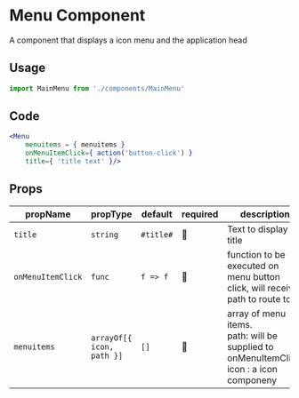 # Menu Component

A component that displays a icon menu and the application head

## Usage

```javascript
import MainMenu from './components/MainMenu'
```

## Code

```jsx
<Menu
    menuitems = { menuitems }
    onMenuItemClick={ action('button-click') }
    title={ 'title text' }/>
```

## Props

|  propName   |                       propType                       |  default   | required |                  description                   |
| ----------- | ---------------------------------------------------- | ---------- | -------- | ---------------------------------------------- |
| `title`     | `string`                                             | `#title#`  | 🚫        | Text to display ad title                       |
| `onMenuItemClick`      | `func`                                     | `f => f`     | 🚫        | function to be executed on menu button click, will receive path to route to |
| `menuitems`  | `arrayOf[{ icon, path }]`             | `[]` | 🚫        | array of menu items. <br/>path: will be supplied to onMenuItemClick. <br/>icon : a icon componeny  |
